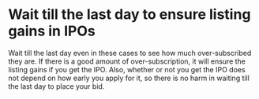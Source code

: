 # Wait till the last day to ensure listing gains in IPOs

Wait till the last day even in these cases to see how much over-subscribed they are. If there is a good amount of over-subscription, it will ensure the listing gains if you get the IPO. Also, whether or not you get the IPO does not depend on how early you apply for it, so there is no harm in waiting till the last day to place your bid.
